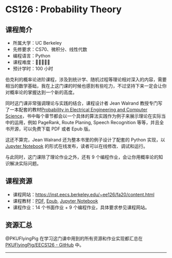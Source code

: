# CS126 : Probability Theory

## 课程简介

- 所属大学：UC Berkeley
- 先修要求：CS70、微积分、线性代数
- 编程语言：Python
- 课程难度：🌟🌟🌟🌟🌟
- 预计学时：100 小时

伯克利的概率论进阶课程，涉及到统计学、随机过程等理论相对深入的内容，需要相当的数学基础，我在上这门课的时候也感到有些吃力，不过坚持下来一定会让你对概率论的掌握达到一个新的高度。

同时这门课非常强调理论与实践的结合，课程设计者 Jean Walrand 教授专门写了一本配套的教材[Probability in Electrical Engineering and Computer Science](https://link.springer.com/book/10.1007/978-3-030-49995-2)，书中每个章节都会以一个具体的算法实践作为例子来展示理论在实际当中的运用，例如 PageRank, Route Planing, Speech Recognition 等等，并且全书开源，可以免费下载 PDF 或者 Epub 版。

这还不算完，Jean Walrand 还为整本书里的例子设计了配套的 Python 实现，以 [Jupyter Notebook](https://jeanwalrand.github.io/PeecsJB/intro.html) 的形式在线发布，读者可以在线修改、调试和运行。

与此同时，这门课除了理论作业之外，还有 9 个编程作业，会让你用概率论的知识解决实际问题。

## 课程资源

- 课程网站：https://inst.eecs.berkeley.edu/~ee126/fa20/content.html
- 课程教材：[PDF](https://link.springer.com/content/pdf/10.1007%2F978-3-030-49995-2.pdf), [Epub](https://link.springer.com/download/epub/10.1007%2F978-3-030-49995-2.epub), [Jupyter Notebook](https://jeanwalrand.github.io/PeecsJB/intro.html)
- 课程作业：14 个书面作业 + 9 个编程作业，具体要求参见课程网站。

## 资源汇总

@PKUFlyingPig 在学习这门课中用到的所有资源和作业实现都汇总在 [PKUFlyingPig/EECS126 - GitHub](https://github.com/PKUFlyingPig/EECS126) 中。

------

